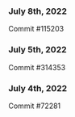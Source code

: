 ### July 8th, 2022

Commit #115203

### July 5th, 2022

Commit #314353


### July 4th, 2022

Commit #72281
